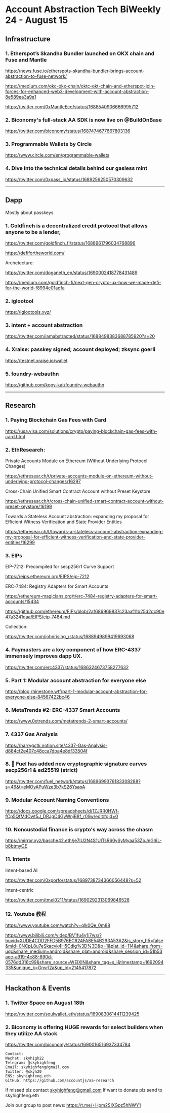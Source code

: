 # Account Abstraction Tech BiWeekly 24 - August 15


## Infrastructure

### 1. Etherspot’s Skandha Bundler launched on OKX chain and Fuse and Mantle

https://news.fuse.io/etherspots-skandha-bundler-brings-account-abstraction-to-fuse-network/

https://medium.com/okc-okx-chain/oktc-okt-chain-and-etherspot-join-forces-for-enhanced-web3-development-with-account-abstraction-8e589ea3a9e1

https://twitter.com/0xMantleEco/status/1688540906666995712

### 2. Biconomy's full-stack AA SDK is now live on @BuildOnBase

https://twitter.com/biconomy/status/1687474677667803136

### 3. Programmable Wallets by Circle

https://www.circle.com/en/programmable-wallets

### 4. Dive into the technical details behind our gasless mint 

https://twitter.com/0xpass_io/status/1689256250570309632



---

## Dapp

Mostly about passkeys

### 1. Goldfinch is a decentralized credit protocol that allows anyone to be a lender,

https://twitter.com/goldfinch_fi/status/1688961796034768896

https://defifortheworld.com/

Archetecture:

https://twitter.com/doganeth_en/status/1690002418778431489

https://medium.com/goldfinch-fi/next-gen-crypto-ux-how-we-made-defi-for-the-world-f8994c01adfa


### 2. iglootool

https://iglootools.xyz/

### 3. intent + account abstraction

https://twitter.com/iamabstracted/status/1688498383688785920?s=20

### 4. Xraise: passkey signed; account deployed; zksync  goerli
https://testnet.xraise.io/wallet

### 5. foundry-webauthn

https://github.com/kopy-kat/foundry-webauthn


---
## Research

### 1. Paying Blockchain Gas Fees with Card

https://usa.visa.com/solutions/crypto/paying-blockchain-gas-fees-with-card.html


### 2. EthResearch: 

Private Accounts Module on Ethereum (Without Underlying Protocol Changes)

https://ethresear.ch/t/private-accounts-module-on-ethereum-without-underlying-protocol-changes/16297

Cross-Chain Unified Smart Contract Account without Preset Keystore

https://ethresear.ch/t/cross-chain-unified-smart-contract-account-without-preset-keystore/16199

Towards a Stateless Account abstraction: expanding my proposal for Efficient Witness Verification and State Provider Entities

https://ethresear.ch/t/towards-a-stateless-account-abstraction-expanding-my-proposal-for-efficient-witness-verification-and-state-provider-entities/16299

### 3. EIPs

EIP-7212: Precompiled for secp256r1 Curve Support

https://eips.ethereum.org/EIPS/eip-7212


ERC-7484: Registry Adapters for Smart Accounts

https://ethereum-magicians.org/t/erc-7484-registry-adapters-for-smart-accounts/15434

https://github.com/ethereum/EIPs/blob/2af686969837c23aaf11b25d2dc90e47a3241daa/EIPS/eip-7484.md

Collection:

https://twitter.com/johnrising_/status/1688949899419693068

### 4. Paymasters are a key component of how ERC-4337 immensely improves dapp UX.

https://twitter.com/erc4337/status/1686324673758277632

### 5. Part 1: Modular account abstraction for everyone else

https://blog.rhinestone.wtf/part-1-modular-account-abstraction-for-everyone-else-84567422bc46

### 6. MetaTrends #2: ERC-4337 Smart Accounts

https://www.0xtrends.com/metatrends-2-smart-accounts/

### 7. 4337 Gas Analysis

https://harrygctk.notion.site/4337-Gas-Analysis-d884cf2e407c48cca7dba4e8df33504f


### 8. 👀 Fuel has added new cryptographic signature curves secp256r1 & ed25519 (strict)

https://twitter.com/fuel_network/status/1689699376183308288?s=46&t=eMOyAPuWze3b7kS26YsaoA

### 9. Modular Account Naming Conventions

https://docs.google.com/spreadsheets/d/1ZJRR0HWf-fCp5QfMdOwt5J_DRJgC4GyWnjB8f_r0Iiw/edit#gid=0

### 10. Noncustodial finance is crypto's way across the chasm

https://mirror.xyz/basche42.eth/je7IU2N4S1UlTsR60ySyMyaa53ZbJnGl6L-b8btmyOE

### 11. Intents

Intent-based AI

https://twitter.com/0xporfo/status/1689738734366056448?s=52

Intent-centric

https://twitter.com/tmel0211/status/1690292313069846528

### 12. Youtube 教程

https://www.youtube.com/watch?v=qlk0Qe_0m88

https://www.bilibili.com/video/BV1fu4y1i7ws/?buvid=XUDE4CDD2FFD5B976EC624FA8E54B293A53A2&is_story_h5=false&mid=0NCpL8u7eSkacvk4H5Cdig%3D%3D&p=1&plat_id=114&share_from=ugc&share_medium=android&share_plat=android&share_session_id=51b53aee-a919-4c88-890d-0576dd316c99&share_source=WEIXIN&share_tag=s_i&timestamp=1692094335&unique_k=Gnvrl2a&up_id=2145417872

---
## Hackathon & Events

### 1. Twitter Space on August 18th

https://twitter.com/soulwallet_eth/status/1690830614411239425

### 2. Biconomy is offering HUGE rewards for select builders when they utilize AA stack

https://twitter.com/biconomy/status/1690016516937334784

```
Contact:
Wechat: skyhigh22
Telegram: @skyhighfeng
Email: skyhighfeng@gmail.com
Twitter: @skyh20
ENS: skyhighfeng.eth
GitHub: https://github.com/accountjs/aa-research
```

If missed plz contact skyhighfeng@gmail.com
If want to donate plz send to skyhighfeng.eth

Join our group to post news: https://t.me/+Hpm2SIXGpz5hNWY1